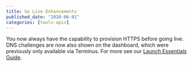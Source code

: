```yaml
---
title: Go Live Enhancements
published_date: "2020-06-01"
categories: [tools-apis]
---
```

You now always have the capability to provision HTTPS before going live. DNS challenges are now also shown on the dashboard, which were previously only available via Terminus. For more see our [Launch Essentials Guide](/guides/launch).
